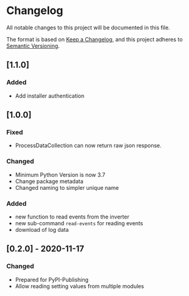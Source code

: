 # Changelog
All notable changes to this project will be documented in this file.

The format is based on [Keep a Changelog](https://keepachangelog.com/en/1.0.0/),
and this project adheres to [Semantic Versioning](https://semver.org/spec/v2.0.0.html).

## [1.1.0]
### Added
- Add installer authentication


## [1.0.0]
### Fixed
- ProcessDataCollection can now return raw json response.
### Changed
- Minimum Python Version is now 3.7
- Change package metadata
- Changed naming to simpler unique name
### Added
- new function to read events from the inverter
- new sub-command `read-events` for reading events
- download of log data


## [0.2.0] - 2020-11-17
### Changed
- Prepared for PyPI-Publishing
- Allow reading setting values from multiple modules 



